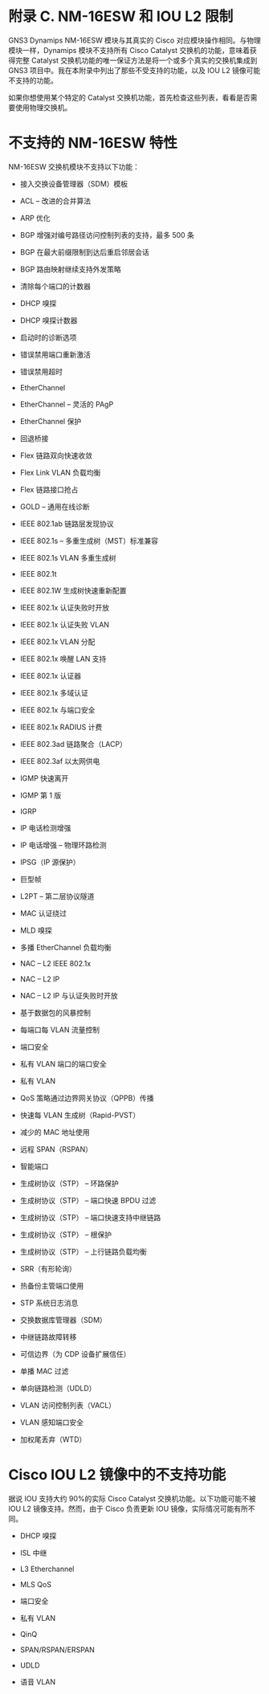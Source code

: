 # 附录 C. NM-16ESW 和 IOU L2 限制

GNS3 Dynamips NM-16ESW 模块与其真实的 Cisco 对应模块操作相同。与物理模块一样，Dynamips 模块不支持所有 Cisco Catalyst 交换机的功能，意味着获得完整 Catalyst 交换机功能的唯一保证方法是将一个或多个真实的交换机集成到 GNS3 项目中。我在本附录中列出了那些不受支持的功能，以及 IOU L2 镜像可能不支持的功能。

如果你想使用某个特定的 Catalyst 交换机功能，首先检查这些列表，看看是否需要使用物理交换机。

# 不支持的 NM-16ESW 特性

NM-16ESW 交换机模块不支持以下功能：

+   接入交换设备管理器（SDM）模板

+   ACL – 改进的合并算法

+   ARP 优化

+   BGP 增强对编号路径访问控制列表的支持，最多 500 条

+   BGP 在最大前缀限制到达后重启邻居会话

+   BGP 路由映射继续支持外发策略

+   清除每个端口的计数器

+   DHCP 嗅探

+   DHCP 嗅探计数器

+   启动时的诊断选项

+   错误禁用端口重新激活

+   错误禁用超时

+   EtherChannel

+   EtherChannel – 灵活的 PAgP

+   EtherChannel 保护

+   回退桥接

+   Flex 链路双向快速收敛

+   Flex Link VLAN 负载均衡

+   Flex 链路接口抢占

+   GOLD – 通用在线诊断

+   IEEE 802.1ab 链路层发现协议

+   IEEE 802.1s – 多重生成树（MST）标准兼容

+   IEEE 802.1s VLAN 多重生成树

+   IEEE 802.1t

+   IEEE 802.1W 生成树快速重新配置

+   IEEE 802.1x 认证失败时开放

+   IEEE 802.1x 认证失败 VLAN

+   IEEE 802.1x VLAN 分配

+   IEEE 802.1x 唤醒 LAN 支持

+   IEEE 802.1x 认证器

+   IEEE 802.1x 多域认证

+   IEEE 802.1x 与端口安全

+   IEEE 802.1x RADIUS 计费

+   IEEE 802.3ad 链路聚合（LACP）

+   IEEE 802.3af 以太网供电

+   IGMP 快速离开

+   IGMP 第 1 版

+   IGRP

+   IP 电话检测增强

+   IP 电话增强 – 物理环路检测

+   IPSG（IP 源保护）

+   巨型帧

+   L2PT – 第二层协议隧道

+   MAC 认证绕过

+   MLD 嗅探

+   多播 EtherChannel 负载均衡

+   NAC – L2 IEEE 802.1x

+   NAC – L2 IP

+   NAC – L2 IP 与认证失败时开放

+   基于数据包的风暴控制

+   每端口每 VLAN 流量控制

+   端口安全

+   私有 VLAN 端口的端口安全

+   私有 VLAN

+   QoS 策略通过边界网关协议（QPPB）传播

+   快速每 VLAN 生成树（Rapid-PVST）

+   减少的 MAC 地址使用

+   远程 SPAN（RSPAN）

+   智能端口

+   生成树协议（STP） – 环路保护

+   生成树协议（STP） – 端口快速 BPDU 过滤

+   生成树协议（STP） – 端口快速支持中继链路

+   生成树协议（STP） – 根保护

+   生成树协议（STP） – 上行链路负载均衡

+   SRR（有形轮询）

+   热备份主管端口使用

+   STP 系统日志消息

+   交换数据库管理器（SDM）

+   中继链路故障转移

+   可信边界（为 CDP 设备扩展信任）

+   单播 MAC 过滤

+   单向链路检测（UDLD）

+   VLAN 访问控制列表（VACL）

+   VLAN 感知端口安全

+   加权尾丢弃（WTD）

# Cisco IOU L2 镜像中的不支持功能

据说 IOU 支持大约 90%的实际 Cisco Catalyst 交换机功能。以下功能可能不被 IOU L2 镜像支持。然而，由于 Cisco 负责更新 IOU 镜像，实际情况可能有所不同。

+   DHCP 嗅探

+   ISL 中继

+   L3 Etherchannel

+   MLS QoS

+   端口安全

+   私有 VLAN

+   QinQ

+   SPAN/RSPAN/ERSPAN

+   UDLD

+   语音 VLAN
